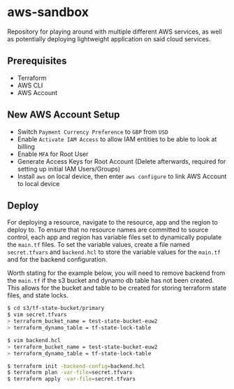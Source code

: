 # aws-sandbox

Repository for playing around with multiple different AWS services, as well as potentially deploying lightweight 
application on said cloud services.

## Prerequisites

- Terraform
- AWS CLI
- AWS Account

## New AWS Account Setup

- Switch `Payment Currency Preference` to `GBP` from `USD`
- Enable `Activate IAM Access` to allow IAM entities to be able to look at billing
- Enable `MFA` for Root User
- Generate Access Keys for Root Account (Delete afterwards, required for setting up initial IAM Users/Groups)
- Install `aws` on local device, then enter `aws configure` to link AWS Account to local device

## Deploy

For deploying a resource, navigate to the resource, app and the region to deploy to. To ensure that no resource
names are committed to source control, each app and region has variable files set to dynamically populate the 
`main.tf` files. To set the variable values, create a file named `secret.tfvars` and `backend.hcl` to store the
variable values for the `main.tf` and for the backend configuration.

Worth stating for the example below, you will need to remove backend from the `main.tf` if the s3 bucket and 
dynamo db table has not been created. This allows for the bucket and table to be created for storing terraform
state files, and state locks.

```bash
$ cd s3/tf-state-bucket/primary
$ vim secret.tfvars
> terraform_bucket_name = test-state-bucket-euw2
> terraform_dynamo_table = tf-state-lock-table

$ vim backend.hcl
> terraform_bucket_name = test-state-bucket-euw2
> terraform_dynamo_table = tf-state-lock-table

$ terraform init -backend-config=backend.hcl
$ terraform plan -var-file=secret.tfvars
$ terraform apply -var-file=secret.tfvars
```
